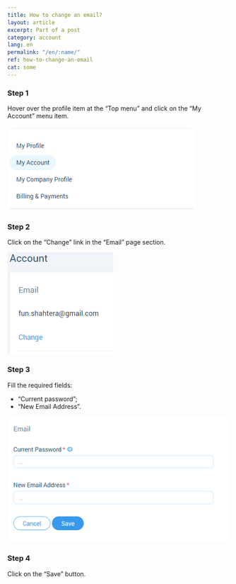 ```yaml
---
title: How to change an email?
layout: article
excerpt: Part of a post
category: account
lang: en
permalink: "/en/:name/"
ref: how-to-change-an-email
cat: some
---
```


### **Step 1**

Hover over the profile item at the “Top menu” and click on the “My Account” menu item.

![How_to_change_an_email1](/assets/images/how_to_change_an_email1.png)

### **Step 2**

Click on the “Change” link in the “Email” page section.

![How_to_change_an_email3](/assets/images/how_to_change_an_email3.png)

### **Step 3**

Fill the required fields:
- “Current password”;
- “New Email Address”.

![How_to_change_an_email2](/assets/images/how_to_change_an_email2.png)

### **Step 4**

Click on the “Save” button.
